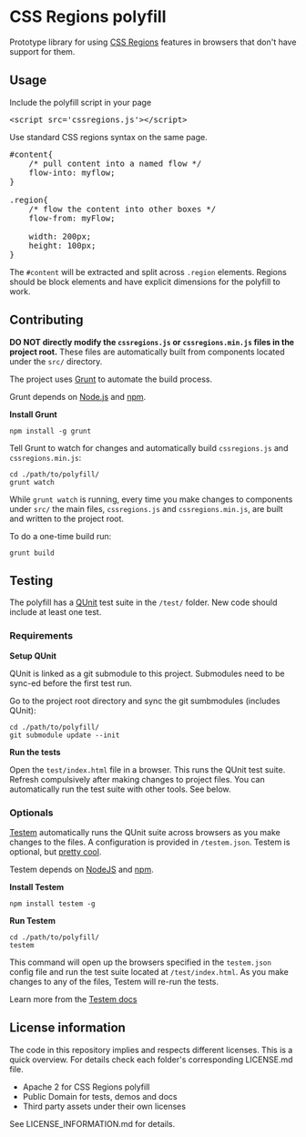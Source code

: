 # CSS Regions polyfill

Prototype library for using [CSS Regions](http://html.adobe.com/webstandards/cssregions/) features in browsers that don't have support for them. 

## Usage

Include the polyfill script in your page
<pre>
&lt;script src='cssregions.js'&gt;&lt;/script&gt;
</pre>

Use standard CSS regions syntax on the same page.
<pre>
#content{             
    /* pull content into a named flow */
    flow-into: myflow; 
}

.region{
    /* flow the content into other boxes */
    flow-from: myFlow;
    
    width: 200px;
    height: 100px;
}
</pre>   

The `#content` will be extracted and split across `.region` elements. Regions should be block elements and have explicit dimensions for the polyfill to work.


## Contributing

**DO NOT directly modify the `cssregions.js` or `cssregions.min.js` files in the project root.** These files are automatically built from components located under the `src/` directory.

The project uses [Grunt](http://gruntjs.com) to automate the build process.


Grunt depends on [Node.js](http://nodejs.org/) and [npm](https://npmjs.org/). 


**Install Grunt**
```
npm install -g grunt
```

Tell Grunt to watch for changes and automatically build `cssregions.js` and `cssregions.min.js`:
```
cd ./path/to/polyfill/
grunt watch
```

While `grunt watch` is running, every time you make changes to components under `src/` the main files, `cssregions.js` and `cssregions.min.js`, are built and written to the project root.

To do a one-time build run:
```
grunt build
```

## Testing

The polyfill has a [QUnit](https://github.com/jquery/qunit) test suite in the `/test/` folder. New code should include at least one test.

### Requirements

**Setup QUnit** 

QUnit is linked as a git submodule to this project. Submodules need to be sync-ed before the first test run.


Go to the project root directory and sync the git sumbmodules (includes QUnit):
```
cd ./path/to/polyfill/
git submodule update --init
```

**Run the tests**

Open the `test/index.html` file in a browser. This runs the QUnit test suite. Refresh compulsively after making changes to project files. You can automatically run the test suite with other tools. See below.


### Optionals

[Testem](https://github.com/airportyh/testem) automatically runs the QUnit suite across browsers as you make changes to the files. A configuration is provided in `/testem.json`. Testem is optional, but [pretty cool](http://net.tutsplus.com/tutorials/javascript-ajax/make-javascript-testing-fun-with-testem/).

Testem depends on [NodeJS](http://nodejs.org/) and [npm](https://npmjs.org/). 

**Install Testem**

```npm install testem -g```

**Run Testem**        
```
cd ./path/to/polyfill/
testem
```     
This command will open up the browsers specified in the `testem.json` config file and run the test suite located at `/test/index.html`. As you make changes to any of the files, Testem will re-run the tests.

Learn more from the [Testem docs](https://github.com/airportyh/testem/blob/master/README.md)


## License information

The code in this repository implies and respects different licenses. This is a quick overview. For details check each folder's corresponding LICENSE.md file.

- Apache 2 for CSS Regions polyfill
- Public Domain for tests, demos and docs 
- Third party assets under their own licenses

See LICENSE_INFORMATION.md for details.